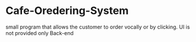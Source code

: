 # Cafe-Oredering-System
small program that allows the customer to order vocally or by clicking. UI is not provided only Back-end
